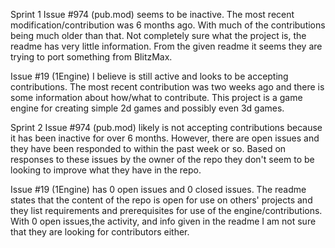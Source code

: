 Sprint 1
Issue #974 (pub.mod) seems to be inactive. The most recent modification/contribution was 6 months ago. With much of the contributions being much older than that. Not completely sure what the project is, the readme has very little information. From the given readme it seems they are trying to port something from BlitzMax.

Issue #19 (1Engine) I believe is still active and looks to be accepting contributions. The most recent contribution was two weeks ago and there is some information about how/what to contribute. This project is a game engine for creating simple 2d games and possibly even 3d games.

Sprint 2
Issue #974 (pub.mod) likely is not accepting contributions because it has been inactive for over 6 months. However, there are open issues and they have been responded to within the past week or so. Based on responses to these issues by the owner of the repo they don't seem to be looking to improve what they have in the repo.

Issue #19 (1Engine) has 0 open issues and 0 closed issues. The readme states that the content of the repo is open for use on others' projects and they list requirements and prerequisites for use of the engine/contributions. With 0 open issues,the activity, and info given in the readme I am not sure that they are looking for contributors either.
